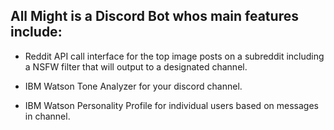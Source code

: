 ## All Might is a Discord Bot whos main features include:
 
 * Reddit API call interface for the top image posts on a subreddit including a NSFW filter that will output to a designated channel.
 
 * IBM Watson Tone Analyzer for your discord channel.
 
 * IBM Watson Personality Profile for individual users based on messages in channel.
 
